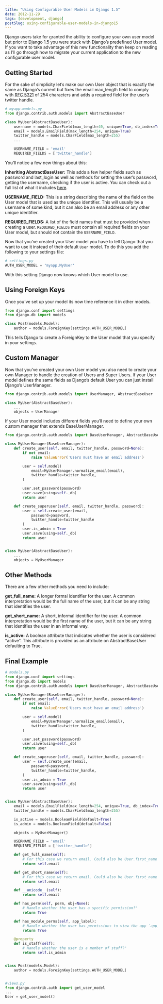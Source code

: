 ```yaml
---
title: "Using Configurable User Models in Django 1.5"
date: 2012-11-29
tags: [development, django]
postSlug: using-configurable-user-models-in-django15
---
```


Django users take for granted the ability to configure your own user model but prior to Django 1.5 you were stuck with Django’s predefined User model. If you want to take advantage of this new functionality then keep on reading as I’ll go through how to migrate your current application to the new configurable user model.

## Getting Started

For the sake of simplicity let’s make our own User object that is exactly the same as Django’s current but fixes the email max_length field to comply with [RFC 5321](http://web.archive.org/web/20190124184936/http://tools.ietf.org/html/rfc5321) of 254 characters and adds a required field for the user’s twitter handle.

```python
# myapp.models.py
from django.contrib.auth.models import AbstractBaseUser

class MyUser(AbstractBaseUser):
    username = models.CharField(max_length=40, unique=True, db_index=True)
    email = models.EmailField(max_length=254, unique=True)
    twitter_handle = models.CharField(max_length=255)
    ...

    USERNAME_FIELD = 'email'
    REQUIRED_FIELDS = ['twitter_handle']
```

You’ll notice a few new things about this:

**Inheriting AbstractBaseUser:**
This adds a few helper fields such as password and last_login as well as methods for setting the user’s password, getting the username, checking if the user is active. You can check out a full list of what it includes [here](http://web.archive.org/web/20190115041929/https://github.com/django/django/blob/master/django/contrib/auth/models.py#L289).

**USERNAME_FIELD:**
This is a string describing the name of the field on the User model that is used as the unique identifier. This will usually be a username of some kind, but it can also be an email address or any other unique identifier.

**REQUIRED_FIELDS:**
A list of the field names that must be provided when creating a user. `REQUIRED_FIELDS` must contain all required fields on your User model, but should not contain the `USERNAME_FIELD`.

Now that you’ve created your User model you have to tell Django that you want to use it instead of their default `User` model. To do this you add the following to your settings file:

```python
# settings.py
AUTH_USER_MODEL = 'myapp.MyUser'
```

With this setting Django now knows which User model to use.

## Using Foreign Keys

Once you’ve set up your model its now time reference it in other models.

```python
from django.conf import settings
from django.db import models

class Post(models.Model):
    author = models.ForeignKey(settings.AUTH_USER_MODEL)
```

This tells Django to create a ForeignKey to the User model that you specify in your settings.

## Custom Manager

Now that you’ve created your own User model you also need to create your own Manager to handle the creation of Users and Super Users. If your User model defines the same fields as Django’s default User you can just install Django’s UserManager.

```python
from django.contrib.auth.models import UserManager, AbstractBaseUser

class MyUser(AbstractBaseUser):
    ...
    objects = UserManager
```

If your User model includes different fields you’ll need to define your own custom manager that extends BaseUserManager.

```python
from django.contrib.auth.models import BaseUserManager, AbstractBaseUser

class MyUserManager(BaseUserManager):
    def create_user(self, email, twitter_handle, password=None):
        if not email:
            raise ValueError('Users must have an email address')

        user = self.model(
            email=MyUserManager.normalize_email(email),
            twitter_handle=twitter_handle,
        )

        user.set_password(password)
        user.save(using=self._db)
        return user

    def create_superuser(self, email, twitter_handle, password):
        user = self.create_user(email,
            password=password,
            twitter_handle=twitter_handle
        )
        user.is_admin = True
        user.save(using=self._db)
        return user


class MyUser(AbstractBaseUser):
    ...
    objects = MyUserManager
```

## Other Methods

There are a few other methods you need to include:

**get_full_name:**
A longer formal identifier for the user. A common interpretation would be the full name of the user, but it can be any string that identifies the user.

**get_short_name:**
A short, informal identifier for the user. A common interpretation would be the first name of the user, but it can be any string that identifies the user in an informal way.

**is_active:**
A boolean attribute that indicates whether the user is considered “active”. This attribute is provided as an attribute on AbstractBaseUser defaulting to True.

## Final Example

```python
# models.py
from django.conf import settings
from django.db import models
from django.contrib.auth.models import BaseUserManager, AbstractBaseUser

class MyUserManager(BaseUserManager):
    def create_user(self, email, twitter_handle, password=None):
        if not email:
            raise ValueError('Users must have an email address')

        user = self.model(
            email=MyUserManager.normalize_email(email),
            twitter_handle=twitter_handle,
        )

        user.set_password(password)
        user.save(using=self._db)
        return user

    def create_superuser(self, email, twitter_handle, password):
        user = self.create_user(email,
            password=password,
            twitter_handle=twitter_handle,
        )
        user.is_admin = True
        user.save(using=self._db)
        return user


class MyUser(AbstractBaseUser):
    email = models.EmailField(max_length=254, unique=True, db_index=True)
    twitter_handle = models.CharField(max_length=255)

    is_active = models.BooleanField(default=True)
    is_admin = models.BooleanField(default=False)

    objects = MyUserManager()

    USERNAME_FIELD = 'email'
    REQUIRED_FIELDS = ['twitter_handle']

    def get_full_name(self):
        # For this case we return email. Could also be User.first_name User.last_name if you have these fields
        return self.email

    def get_short_name(self):
        # For this case we return email. Could also be User.first_name if you have this field
        return self.email

    def __unicode__(self):
        return self.email

    def has_perm(self, perm, obj=None):
        # Handle whether the user has a specific permission?"
        return True

    def has_module_perms(self, app_label):
        # Handle whether the user has permissions to view the app `app_label`?"
        return True

    @property
    def is_staff(self):
        # Handle whether the user is a member of staff?"
        return self.is_admin


class Post(models.Model):
    author = models.ForeignKey(settings.AUTH_USER_MODEL)


#views.py
from django.contrib.auth import get_user_model
...
User = get_user_model()
```
